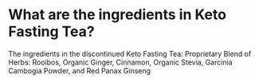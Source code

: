 # What are the ingredients in Keto Fasting Tea?

The ingredients in the discontinued Keto Fasting Tea: Proprietary Blend of Herbs: Rooibos, Organic Ginger, Cinnamon, Organic Stevia, Garcinia Cambogia Powder, and Red Panax Ginseng